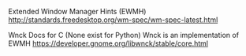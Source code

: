Extended Window Manager Hints (EWMH)
http://standards.freedesktop.org/wm-spec/wm-spec-latest.html

Wnck Docs for C (None exist for Python)
Wnck is an implementation of EWMH
https://developer.gnome.org/libwnck/stable/core.html
